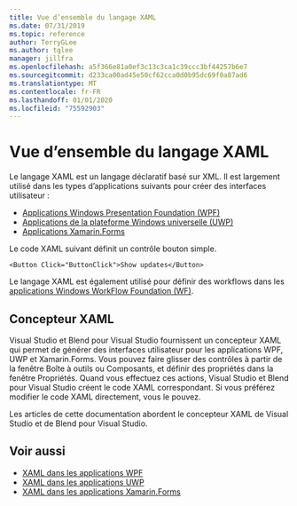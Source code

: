 ```yaml
---
title: Vue d’ensemble du langage XAML
ms.date: 07/31/2019
ms.topic: reference
author: TerryGLee
ms.author: tglee
manager: jillfra
ms.openlocfilehash: a5f366e81a0ef3c13c3ca1c39ccc3bf44257b6e7
ms.sourcegitcommit: d233ca00ad45e50cf62cca0d0b95dc69f0a87ad6
ms.translationtype: MT
ms.contentlocale: fr-FR
ms.lasthandoff: 01/01/2020
ms.locfileid: "75592903"
---
```

# <a name="overview-of-xaml"></a>Vue d’ensemble du langage XAML

Le langage XAML est un langage déclaratif basé sur XML. Il est largement utilisé dans les types d’applications suivants pour créer des interfaces utilisateur :

- [Applications Windows Presentation Foundation (WPF)](/dotnet/framework/wpf/advanced/xaml-in-wpf)
- [Applications de la plateforme Windows universelle (UWP)](/windows/uwp/xaml-platform/xaml-overview)
- [Applications Xamarin.Forms](/xamarin/xamarin-forms/xaml/)

Le code XAML suivant définit un contrôle bouton simple.

```xaml
<Button Click="ButtonClick">Show updates</Button>
```

Le langage XAML est également utilisé pour définir des workflows dans les [applications Windows WorkFlow Foundation (WF)](/dotnet/framework/windows-workflow-foundation/serializing-workflows-and-activities-to-and-from-xaml).

## <a name="xaml-designer"></a>Concepteur XAML

Visual Studio et Blend pour Visual Studio fournissent un concepteur XAML qui permet de générer des interfaces utilisateur pour les applications WPF, UWP et Xamarin.Forms. Vous pouvez faire glisser des contrôles à partir de la fenêtre Boîte à outils ou Composants, et définir des propriétés dans la fenêtre Propriétés. Quand vous effectuez ces actions, Visual Studio et Blend pour Visual Studio créent le code XAML correspondant. Si vous préférez modifier le code XAML directement, vous le pouvez.

Les articles de cette documentation abordent le concepteur XAML de Visual Studio et de Blend pour Visual Studio.

## <a name="see-also"></a>Voir aussi

- [XAML dans les applications WPF](/dotnet/framework/wpf/advanced/xaml-in-wpf)
- [XAML dans les applications UWP](/windows/uwp/xaml-platform/xaml-overview)
- [XAML dans les applications Xamarin.Forms](/xamarin/xamarin-forms/xaml/)
